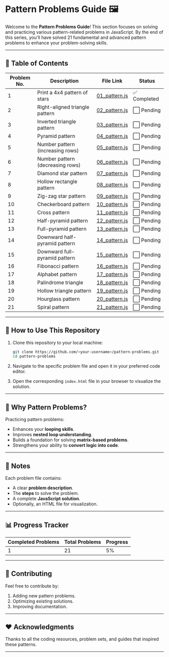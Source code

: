 # Pattern Problems Guide 🖼️

Welcome to the **Pattern Problems Guide**! This section focuses on solving and practicing various pattern-related problems in JavaScript. By the end of this series, you'll have solved 21 fundamental and advanced pattern problems to enhance your problem-solving skills.

---

## 📜 Table of Contents

| Problem No. | Description                      | File Link                               | Status       |
| ----------- | -------------------------------- | --------------------------------------- | ------------ |
| 1           | Print a 4x4 pattern of stars     | [01_pattern.js](patterns/01_pattern.js) | ✅ Completed |
| 2           | Right-aligned triangle pattern   | [02_pattern.js](patterns/02_pattern.js) | ⬜ Pending   |
| 3           | Inverted triangle pattern        | [03_pattern.js](patterns/03_pattern.js) | ⬜ Pending   |
| 4           | Pyramid pattern                  | [04_pattern.js](patterns/04_pattern.js) | ⬜ Pending   |
| 5           | Number pattern (increasing rows) | [05_pattern.js](patterns/05_pattern.js) | ⬜ Pending   |
| 6           | Number pattern (decreasing rows) | [06_pattern.js](patterns/06_pattern.js) | ⬜ Pending   |
| 7           | Diamond star pattern             | [07_pattern.js](patterns/07_pattern.js) | ⬜ Pending   |
| 8           | Hollow rectangle pattern         | [08_pattern.js](patterns/08_pattern.js) | ⬜ Pending   |
| 9           | Zig-zag star pattern             | [09_pattern.js](patterns/09_pattern.js) | ⬜ Pending   |
| 10          | Checkerboard pattern             | [10_pattern.js](patterns/10_pattern.js) | ⬜ Pending   |
| 11          | Cross pattern                    | [11_pattern.js](patterns/11_pattern.js) | ⬜ Pending   |
| 12          | Half-pyramid pattern             | [12_pattern.js](patterns/12_pattern.js) | ⬜ Pending   |
| 13          | Full-pyramid pattern             | [13_pattern.js](patterns/13_pattern.js) | ⬜ Pending   |
| 14          | Downward half-pyramid pattern    | [14_pattern.js](patterns/14_pattern.js) | ⬜ Pending   |
| 15          | Downward full-pyramid pattern    | [15_pattern.js](patterns/15_pattern.js) | ⬜ Pending   |
| 16          | Fibonacci pattern                | [16_pattern.js](patterns/16_pattern.js) | ⬜ Pending   |
| 17          | Alphabet pattern                 | [17_pattern.js](patterns/17_pattern.js) | ⬜ Pending   |
| 18          | Palindrome triangle              | [18_pattern.js](patterns/18_pattern.js) | ⬜ Pending   |
| 19          | Hollow triangle pattern          | [19_pattern.js](patterns/19_pattern.js) | ⬜ Pending   |
| 20          | Hourglass pattern                | [20_pattern.js](patterns/20_pattern.js) | ⬜ Pending   |
| 21          | Spiral pattern                   | [21_pattern.js](patterns/21_pattern.js) | ⬜ Pending   |

---

## 🚀 How to Use This Repository

1. Clone this repository to your local machine:

   ```bash
   git clone https://github.com/<your-username>/pattern-problems.git
   cd pattern-problems
   ```

2. Navigate to the specific problem file and open it in your preferred code editor.

3. Open the corresponding `index.html` file in your browser to visualize the solution.

---

## 🧠 Why Pattern Problems?

Practicing pattern problems:

- Enhances your **looping skills**.
- Improves **nested loop understanding**.
- Builds a foundation for solving **matrix-based problems**.
- Strengthens your ability to **convert logic into code**.

---

## 📝 Notes

Each problem file contains:

- A clear **problem description**.
- The **steps** to solve the problem.
- A complete **JavaScript solution**.
- Optionally, an HTML file for visualization.

---

## 📊 Progress Tracker

| Completed Problems | Total Problems | Progress |
| ------------------ | -------------- | -------- |
| 1                  | 21             | 5%       |

---

## 🌟 Contributing

Feel free to contribute by:

1. Adding new pattern problems.
2. Optimizing existing solutions.
3. Improving documentation.

---

## ❤️ Acknowledgments

Thanks to all the coding resources, problem sets, and guides that inspired these patterns.

---

